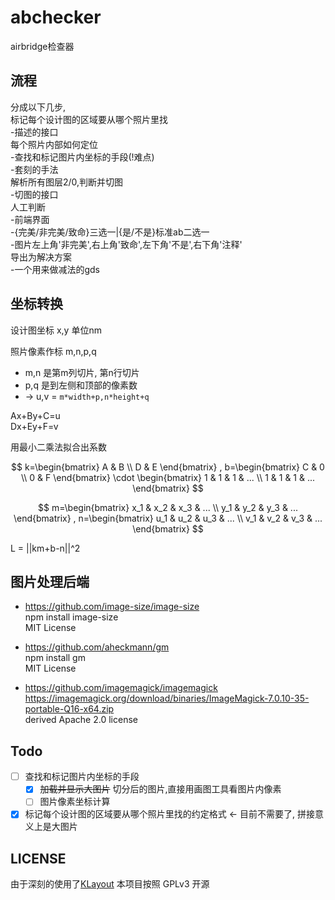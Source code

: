 # abchecker
airbridge检查器

## 流程

分成以下几步,  
标记每个设计图的区域要从哪个照片里找  
-描述的接口  
每个照片内部如何定位  
-查找和标记图片内坐标的手段(!难点)  
-套刻的手法  
解析所有图层2/0,判断并切图  
-切图的接口  
人工判断  
-前端界面  
-{完美/非完美/致命}三选一|{是/不是}标准ab二选一  
-图片左上角'非完美',右上角'致命',左下角'不是',右下角'注释'  
导出为解决方案  
-一个用来做减法的gds  

## 坐标转换

设计图坐标 x,y 单位nm

照片像素作标 m,n,p,q 
+ m,n 是第m列切片, 第n行切片
+ p,q 是到左侧和顶部的像素数
+ -> u,v = `m*width+p,n*height+q`

Ax+By+C=u  
Dx+Ey+F=v  

用最小二乘法拟合出系数

$$
k=\begin{bmatrix}
    A & B \\
    D & E 
  \end{bmatrix}
,
b=\begin{bmatrix}
    C & 0  \\
    0 & F
  \end{bmatrix} 
  \cdot
  \begin{bmatrix}
    1 & 1 & 1 & ...  \\
    1 & 1 & 1 & ...
  \end{bmatrix}
$$

$$
m=\begin{bmatrix}
    x_1 & x_2 & x_3 & ... \\
    y_1 & y_2 & y_3 & ...
  \end{bmatrix}
,
n=\begin{bmatrix}
    u_1 & u_2 & u_3 & ... \\
    v_1 & v_2 & v_3 & ...
  \end{bmatrix}
$$

L = ||km+b-n||^2



## 图片处理后端

+ https://github.com/image-size/image-size  
npm install image-size  
MIT License  

+ https://github.com/aheckmann/gm  
npm install gm  
MIT License  

+ https://github.com/imagemagick/imagemagick  
https://imagemagick.org/download/binaries/ImageMagick-7.0.10-35-portable-Q16-x64.zip  
derived Apache 2.0 license  

## Todo

+ [ ] 查找和标记图片内坐标的手段  
  + [x] ~~加载并显示大图片~~ 切分后的图片,直接用画图工具看图片内像素
  + [ ] 图片像素坐标计算

+ [x] 标记每个设计图的区域要从哪个照片里找的约定格式 <- 目前不需要了, 拼接意义上是大图片

## LICENSE

由于深刻的使用了[KLayout](https://github.com/klayoutmatthias/klayout)
本项目按照 GPLv3 开源
